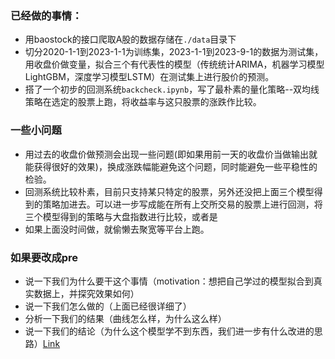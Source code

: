 ### 已经做的事情：
* 用baostock的接口爬取A股的数据存储在`./data`目录下
* 切分2020-1-1到2023-1-1为训练集，2023-1-1到2023-9-1的数据为测试集，用收盘价做变量，拟合三个有代表性的模型（传统统计ARIMA，机器学习模型LightGBM，深度学习模型LSTM）在测试集上进行股价的预测。
* 搭了一个初步的回测系统`backcheck.ipynb`，写了最朴素的量化策略--双均线策略在选定的股票上跑，将收益率与这只股票的涨跌作比较。
### 一些小问题
* 用过去的收盘价做预测会出现一些问题(即如果用前一天的收盘价当做输出就能获得很好的效果)，换成涨跌幅能避免这个问题，同时能避免一些平稳性的检验。
* 回测系统比较朴素，目前只支持某只特定的股票，另外还没把上面三个模型得到的策略加进去。可以进一步写成能在所有上交所交易的股票上进行回测，将三个模型得到的策略与大盘指数进行比较，或者是
* 如果上面没时间做，就偷懒去聚宽等平台上跑。
### 如果要改成pre
* 说一下我们为什么要干这个事情（motivation：想把自己学过的模型拟合到真实数据上，并探究效果如何）
* 说一下我们怎么做的（上面已经很详细了）
* 分析一下我们的结果（曲线怎么样，为什么这么样）
* 说一下我们的结论（为什么这个模型学不到东西，我们进一步有什么改进的思路）[Link](https://noteshare.space/note/cloxpluim1739801mweifaxs1n#rI3qckKnCAa4EAmviR+U0XLEL6axmddBgeZaAIHNPIw)